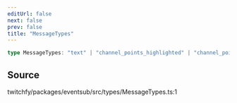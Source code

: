 ```yaml
---
editUrl: false
next: false
prev: false
title: "MessageTypes"
---
```


```ts
type MessageTypes: "text" | "channel_points_highlighted" | "channel_points_sub_only" | "user_intro";
```

## Source

twitchfy/packages/eventsub/src/types/MessageTypes.ts:1
